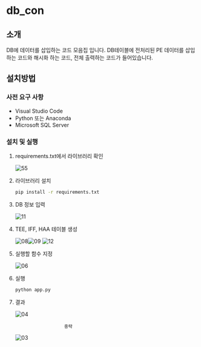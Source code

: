# db_con
## 소개
  DB에 데이터를 삽입하는 코드 모음집 입니다.
  DB테이블에 전처리된 PE 데이터를 삽입하는 코드와 해시화 하는 코드, 전체 출력하는 코드가 들어있습니다.
## 설치방법
### 사전 요구 사항
- Visual Studio Code
- Python 또는 Anaconda
- Microsoft SQL Server

### 설치 및 실행
  1. requirements.txt에서 라이브러리 확인

     ![55](https://github.com/user-attachments/assets/252e67d0-28b9-4d62-8235-0d0137512b34)

  2. 라이브러리 설치
     ```cmd
     pip install -r requirements.txt
     
  3. DB 정보 입력

     ![11](https://github.com/user-attachments/assets/c85c5e9d-c420-431e-9320-80fce4f596a8)

  4. TEE, IFF, HAA 테이블 생성

     ![08](https://github.com/user-attachments/assets/4a2e3e34-2b2d-4fa3-8288-56fa344d0242)![09](https://github.com/user-attachments/assets/10994725-d825-4490-910a-516ebd2457d5)
     ![12](https://github.com/user-attachments/assets/e3def264-84ae-4056-b456-2a47ea915e55)


  5. 실행할 함수 지정

     ![06](https://github.com/user-attachments/assets/065525e3-395d-4fbc-b0e0-3b7c78c74f2d)

  6. 실행
     ```cmd
     python app.py

  7. 결과

     ![04](https://github.com/user-attachments/assets/594c5ea1-8e76-4a98-ab0b-6e736408896e)
     
                           중략
                       
     ![03](https://github.com/user-attachments/assets/331fe443-cb1f-4109-bdf9-15552b9c4d85)



